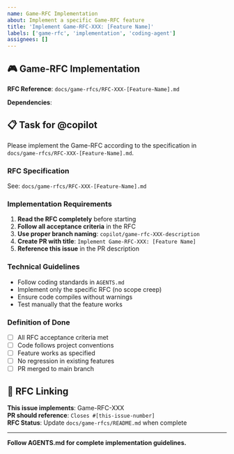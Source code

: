 ```yaml
---
name: Game-RFC Implementation
about: Implement a specific Game-RFC feature
title: 'Implement Game-RFC-XXX: [Feature Name]'
labels: ['game-rfc', 'implementation', 'coding-agent']
assignees: []
---
```


## 🎮 Game-RFC Implementation

**RFC Reference**: `docs/game-rfcs/RFC-XXX-[Feature-Name].md`

**Dependencies**: <!-- List any prerequisite RFCs that must be complete -->

## 📋 Task for @copilot

Please implement the Game-RFC according to the specification in `docs/game-rfcs/RFC-XXX-[Feature-Name].md`.

### **RFC Specification**
<!-- Link to the specific RFC file -->
See: `docs/game-rfcs/RFC-XXX-[Feature-Name].md`

### **Implementation Requirements**
1. **Read the RFC completely** before starting
2. **Follow all acceptance criteria** in the RFC
3. **Use proper branch naming**: `copilot/game-rfc-XXX-description`
4. **Create PR with title**: `Implement Game-RFC-XXX: [Feature Name]`
5. **Reference this issue** in the PR description

### **Technical Guidelines**
- Follow coding standards in `AGENTS.md`
- Implement only the specific RFC (no scope creep)
- Ensure code compiles without warnings
- Test manually that the feature works

### **Definition of Done**
- [ ] All RFC acceptance criteria met
- [ ] Code follows project conventions
- [ ] Feature works as specified
- [ ] No regression in existing features
- [ ] PR merged to main branch

## 🔗 RFC Linking

**This issue implements**: Game-RFC-XXX  
**PR should reference**: `Closes #[this-issue-number]`  
**RFC Status**: Update `docs/game-rfcs/README.md` when complete

---

**Follow AGENTS.md for complete implementation guidelines.**